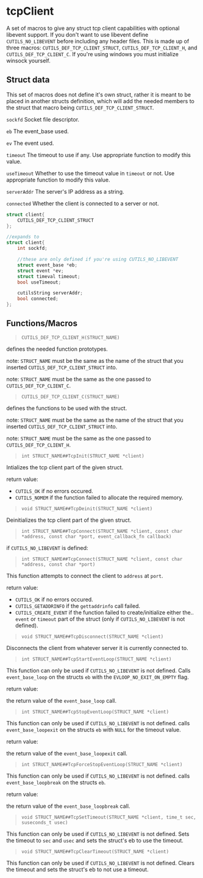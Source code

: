 # tcpClient

A set of macros to give any struct tcp client capabilities with optional libevent
support. If you don't want to use libevent define `CUTILS_NO_LIBEVENT` before
including any header files. This is made up of three macros: `CUTILS_DEF_TCP_CLIENT_STRUCT`,
`CUTILS_DEF_TCP_CLIENT_H`, and `CUTILS_DEF_TCP_CLIENT_C`. If you're using windows
you must initialize winsock yourself.

## Struct data

This set of macros does not define it's own struct, rather it is meant to be
placed in another structs definition, which will add the needed members to the
struct that macro being `CUTILS_DEF_TCP_CLIENT_STRUCT`.

`sockfd` Socket file descriptor.

`eb` The event_base used.

`ev` The event used.

`timeout` The timeout to use if any. Use appropriate
function to modify this value.

`useTimeout` Whether to use the timeout value in `timeout` or not. Use appropriate
function to modify this value.

`serverAddr` The server's IP address as a string.

`connected` Whether the client is connected to a server or not.

```c
struct client{
	CUTILS_DEF_TCP_CLIENT_STRUCT
};

//expands to
struct client{
	int sockfd;

	//these are only defined if you're using CUTILS_NO_LIBEVENT
	struct event_base *eb;
	struct event *ev;
	struct timeval timeout;
	bool useTimeout;

	cutilsString serverAddr;
	bool connected;
};
```

## Functions/Macros

>`CUTILS_DEF_TCP_CLIENT_H(STRUCT_NAME)`

defines the needed function prototypes.

note: `STRUCT_NAME` must be the same as the name of the struct that you inserted
`CUTILS_DEF_TCP_CLIENT_STRUCT` into.

note: `STRUCT_NAME` must be the same as the one passed to `CUTILS_DEF_TCP_CLIENT_C`.

>`CUTILS_DEF_TCP_CLIENT_C(STRUCT_NAME)`

defines the functions to be used with the struct.

note: `STRUCT_NAME` must be the same as the name of the struct that you inserted
`CUTILS_DEF_TCP_CLIENT_STRUCT` into.

note: `STRUCT_NAME` must be the same as the one passed to `CUTILS_DEF_TCP_CLIENT_H`.

>`int STRUCT_NAME##TcpInit(STRUCT_NAME *client)`

Intializes the tcp client part of the given struct.

return value:
* `CUTILS_OK` if no errors occured.
* `CUTILS_NOMEM` if the function failed to allocate the required memory.

>`void STRUCT_NAME##TcpDeinit(STRUCT_NAME *client)`

Deinitializes the tcp client part of the given struct.

>`int STRUCT_NAME##TcpConnect(STRUCT_NAME *client, const char *address, const char *port, event_callback_fn callback)`

if `CUTILS_NO_LIBEVENT` is defined:

>`int STRUCT_NAME##TcpConnect(STRUCT_NAME *client, const char *address, const char *port)`

This function attempts to connect the client to `address` at `port`.

return value:

* `CUTILS_OK` if no errors occured.
* `CUTILS_GETADDRINFO` if the `gettaddrinfo` call failed.
* `CUTILS_CREATE_EVENT` if the function failed to create/initialize either the..
`event` or `timeout` part of the struct (only if `CUTILS_NO_LIBEVENT` is not defined).

>`void STRUCT_NAME##TcpDisconnect(STRUCT_NAME *client)`

Disconnects the client from whatever server it is currently connected to.

>`int STRUCT_NAME##TcpStartEventLoop(STRUCT_NAME *client)`

This function can only be used if `CUTILS_NO_LIBEVENT` is not defined. Calls
`event_base_loop` on the structs `eb` with the `EVLOOP_NO_EXIT_ON_EMPTY` flag.

return value:

the return value of the `event_base_loop` call.

>`int STRUCT_NAME##TcpStopEventLoop(STRUCT_NAME *client)`

This function can only be used if `CUTILS_NO_LIBEVENT` is not defined. calls
`event_base_loopexit` on the structs `eb` with `NULL` for the timeout value.

return value:

the return value of the `event_base_loopexit` call.

>`int STRUCT_NAME##TcpForceStopEventLoop(STRUCT_NAME *client)`

This function can only be used if `CUTILS_NO_LIBEVENT` is not defined. calls
`event_base_loopbreak` on the structs `eb`.

return value:

the return value of the `event_base_loopbreak` call.

>`void STRUCT_NAME##TcpSetTimeout(STRUCT_NAME *client, time_t sec, suseconds_t usec)`

This function can only be used if `CUTILS_NO_LIBEVENT` is not defined. Sets the
timeout to `sec` and `usec` and sets the struct's eb to use the timeout.

>`void STRUCT_NAME##TcpClearTimeout(STRUCT_NAME *client)`

This function can only be used if `CUTILS_NO_LIBEVENT` is not defined. Clears
the timeout and sets the struct's eb to not use a timeout.
